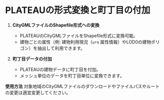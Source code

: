 # PLATEAUの形式変換と町丁目の付加
1. **CityGMLファイルのShapefile形式への変換**
   - PLATEAUのCityGMLファイルをShapefile形式に変換可能。
   - 建物ごとの属性（例: 建物利用現況（`uro` 属性情報）やLOD0の建物ポリゴン）を抽出して利用できます。

2. **町丁目データの付加**
   - PLATEAUの建物データに町丁目を付加。
   - メッシュ単位のデータを町丁目単位に変換できます。

**使用方法**
対象地域のCityGMLファイルのダウンロードやファイルパスやルートの変更は適宜変更してください。